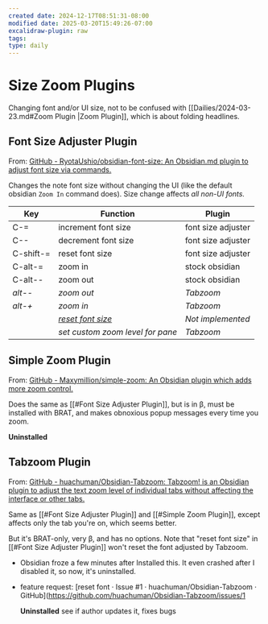 ```yaml
---
created date: 2024-12-17T08:51:31-08:00
modified date: 2025-03-20T15:49:26-07:00
excalidraw-plugin: raw
tags: 
type: daily
---
```

# Size Zoom Plugins
Changing font and/or UI size, not to be confused with [[Dailies/2024-03-23.md#Zoom Plugin |Zoom Plugin]], which is about folding headlines.
## Font Size Adjuster Plugin
From: [GitHub - RyotaUshio/obsidian-font-size: An Obsidian.md plugin to adjust font size via commands.](https://github.com/RyotaUshio/obsidian-font-size)

Changes the note font size without changing the UI (like the default obsidian `Zoom In` command does).  Size change affects *all non-UI fonts.*

| Key       | Function                         | Plugin             |
| --------- | -------------------------------- | ------------------ |
| C-=       | increment font size              | font size adjuster |
| C--       | decrement font size              | font size adjuster |
| C-shift-= | reset font size                  | font size adjuster |
| C-alt-=   | zoom in                          | stock obsidian     |
| C-alt--   | zoom out                         | stock obsidian     |
| *alt--*   | *zoom out*                       | *Tabzoom*          |
| *alt-+*   | *zoom in*                        | *Tabzoom*          |
|           | *[reset font size]()*            | *Not implemented*  |
|           | *set custom zoom level for pane* | *Tabzoom*          |

## Simple Zoom Plugin
From: [GitHub - Maxymillion/simple-zoom: An Obsidian plugin which adds more zoom control.](https://github.com/Maxymillion/simple-zoom)

Does the same as [[#Font Size Adjuster Plugin]], but is in β,  must be installed with BRAT, and makes obnoxious popup messages every time you zoom.

**Uninstalled** 

## Tabzoom Plugin
From: [GitHub - huachuman/Obsidian-Tabzoom: Tabzoom! is an Obsidian plugin to adjust the text zoom level of individual tabs without affecting the interface or other tabs.](https://github.com/huachuman/Obsidian-Tabzoom)

Same as [[#Font Size Adjuster Plugin]] and [[#Simple Zoom Plugin]], except affects only the tab you're on, which seems better.  

But it's BRAT-only, very β, and has no options.  Note that "reset font size" in [[#Font Size Adjuster Plugin]] won't reset the font adjusted by Tabzoom.

- Obsidian froze a few minutes after Installed this. It even crashed after I disabled it, so now, it's uninstalled.
- feature request: [reset font · Issue #1 · huachuman/Obsidian-Tabzoom · GitHub](https://github.com/huachuman/Obsidian-Tabzoom/issues/1

	**Uninstalled** see if author updates it, fixes bugs